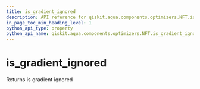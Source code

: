 ```yaml
---
title: is_gradient_ignored
description: API reference for qiskit.aqua.components.optimizers.NFT.is_gradient_ignored
in_page_toc_min_heading_level: 1
python_api_type: property
python_api_name: qiskit.aqua.components.optimizers.NFT.is_gradient_ignored
---
```


# is\_gradient\_ignored

Returns is gradient ignored

